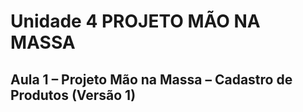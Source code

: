 # Unidade 4 PROJETO MÃO NA MASSA

## Aula 1 – Projeto Mão na Massa – Cadastro de Produtos (Versão 1)